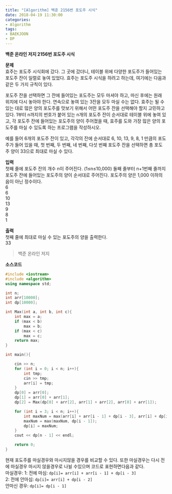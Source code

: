 ```yaml
---
title: "[Algorithm] 백준 2156번 포도주 시식"
date: 2018-04-19 11:30:00
categories:
- Algorithm
tags:
- BAEKJOON
- DP
---
```

**백준 온라인 저지 2156번 포도주 시식**
<br/>

**문제**<br/>
효주는 포도주 시식회에 갔다. 그 곳에 갔더니, 테이블 위에 다양한 포도주가 들어있는 포도주 잔이 일렬로 놓여 있었다. 효주는 포도주 시식을 하려고 하는데, 여기에는 다음과 같은 두 가지 규칙이 있다.

포도주 잔을 선택하면 그 잔에 들어있는 포도주는 모두 마셔야 하고, 마신 후에는 원래 위치에 다시 놓아야 한다.
연속으로 놓여 있는 3잔을 모두 마실 수는 없다.
효주는 될 수 있는 대로 많은 양의 포도주를 맛보기 위해서 어떤 포도주 잔을 선택해야 할지 고민하고 있다. 1부터 n까지의 번호가 붙어 있는 n개의 포도주 잔이 순서대로 테이블 위에 놓여 있고, 각 포도주 잔에 들어있는 포도주의 양이 주어졌을 때, 효주를 도와 가장 많은 양의 포도주를 마실 수 있도록 하는 프로그램을 작성하시오.

예를 들어 6개의 포도주 잔이 있고, 각각의 잔에 순서대로 6, 10, 13, 9, 8, 1 만큼의 포도주가 들어 있을 때, 첫 번째, 두 번째, 네 번째, 다섯 번째 포도주 잔을 선택하면 총 포도주 양이 33으로 최대로 마실 수 있다.
<br/>

**입력**<br/>
첫째 줄에 포도주 잔의 개수 n이 주어진다. (1≤n≤10,000) 둘째 줄부터 n+1번째 줄까지 포도주 잔에 들어있는 포도주의 양이 순서대로 주어진다. 포도주의 양은 1,000 이하의 음이 아닌 정수이다.
<br/>
6<br/>
6<br/>
10<br/>
13<br/>
9<br/>
8<br/>
1<br/>

**출력**<br/>
첫째 줄에 최대로 마실 수 있는 포도주의 양을 출력한다.
<br/>
33
>백준 온라인 저지

**소스코드**
```c++
#include <iostream>
#include <algorithm>
using namespace std;

int n;
int arr[10000];
int dp[10000];

int Max(int a, int b, int c){
	int max = a;
	if (max < b)
		max = b;
	if (max < c)
		max = c;
	return max;
}

int main(){

	cin >> n;
	for (int i = 0; i < n; i++){
		int tmp;
		cin >> tmp;
		arr[i] = tmp;
	}
	dp[0] = arr[0];
	dp[1] = arr[0] + arr[1];
	dp[2] = Max(dp[0] + arr[2], arr[1] + arr[2], arr[0] + arr[1]);

	for (int i = 3; i < n; i++){
		int maxNum = max(arr[i] + arr[i - 1] + dp[i - 3], arr[i] + dp[i - 2]);
		maxNum = max(maxNum, dp[i - 1]);
		dp[i] = maxNum;
	}
	cout << dp[n - 1] << endl;

	return 0;
}
```
현재 포도주를 마실경우와 마시지않을 경우를 비교할 수 있다.
또한 마실경우는 다시 전에 마실경우 마시지 않을경우로 나뉠 수있으며 코드로 표현하면다음과 같다.
<br/>
마실경우:
1: 전에 마심: `dp[i]= arr[i] + arr[i - 1] + dp[i - 3]`<br/>
2:  전에 안마심: `dp[i]= arr[i] + dp[i - 2]`<br/>
안마신 경우: `dp[i]= dp[i - 1]`

